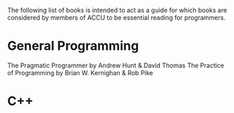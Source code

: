 The following list of books is intended to act as a guide for which books are considered by members of ACCU to be essential reading for programmers.

# General Programming

The Pragmatic Programmer by Andrew Hunt & David Thomas
The Practice of Programming by Brian W. Kernighan & Rob Pike

# C++

